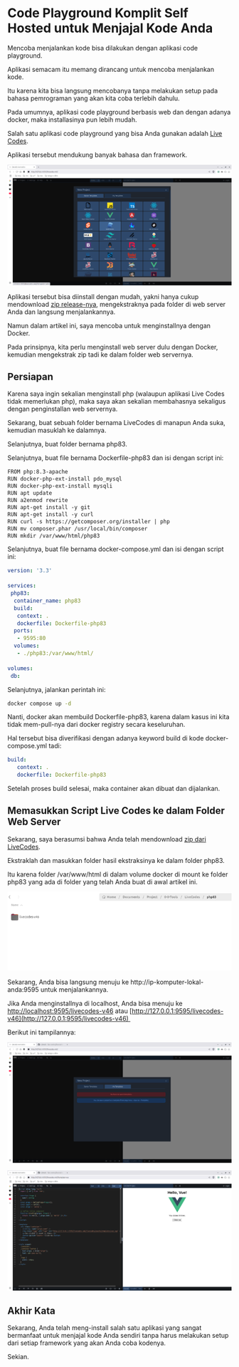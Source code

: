 # Code Playground Komplit Self Hosted untuk Menjajal Kode Anda

Mencoba menjalankan kode bisa dilakukan dengan aplikasi code playground.

Aplikasi semacam itu memang dirancang untuk mencoba menjalankan kode.

Itu karena kita bisa langsung mencobanya tanpa melakukan setup pada bahasa pemrograman yang akan kita coba terlebih dahulu.

Pada umumnya, aplikasi code playground berbasis web dan dengan adanya docker, maka installasinya pun lebih mudah.

Salah satu aplikasi code playground yang bisa Anda gunakan adalah [Live Codes](https://github.com/live-codes/livecodes).

Aplikasi tersebut mendukung banyak bahasa dan framework.

![](../media/Screenshot-from-2025-06-22-02-35-51.png)

Aplikasi tersebut bisa diinstall dengan mudah, yakni hanya cukup mendownload [zip release-nya](https://github.com/live-codes/livecodes/releases/download/v46/livecodes-v46.zip), mengekstraknya pada folder di web server Anda dan langsung menjalankannya.

Namun dalam artikel ini, saya mencoba untuk menginstallnya dengan Docker.

Pada prinsipnya, kita perlu menginstall web server dulu dengan Docker, kemudian mengekstrak zip tadi ke dalam folder web servernya.

## Persiapan

Karena saya ingin sekalian menginstall php (walaupun aplikasi Live Codes tidak memerlukan php), maka saya akan sekalian membahasnya sekaligus dengan penginstallan web servernya.

Sekarang, buat sebuah folder bernama LiveCodes di manapun Anda suka, kemudian masuklah ke dalamnya.

Selanjutnya, buat folder bernama php83.

Selanjutnya, buat file bernama Dockerfile-php83 dan isi dengan script ini:

```docker
FROM php:8.3-apache
RUN docker-php-ext-install pdo_mysql
RUN docker-php-ext-install mysqli
RUN apt update
RUN a2enmod rewrite
RUN apt-get install -y git
RUN apt-get install -y curl
RUN curl -s https://getcomposer.org/installer | php
RUN mv composer.phar /usr/local/bin/composer
RUN mkdir /var/www/html/php83
```

Selanjutnya, buat file bernama docker-compose.yml dan isi dengan script ini:

```yaml
version: '3.3'

services:
 php83:
  container_name: php83
  build:
   context: .
   dockerfile: Dockerfile-php83
  ports:
   - 9595:80
  volumes:
   - ./php83:/var/www/html/

volumes:
 db:
```

Selanjutnya, jalankan perintah ini:

```bash
docker compose up -d
```

Nanti, docker akan membuild Dockerfile-php83, karena dalam kasus ini kita tidak mem-pull-nya dari docker registry secara keseluruhan.

Hal tersebut bisa diverifikasi dengan adanya keyword build di kode docker-compose.yml tadi:

```yaml
build:
   context: .
   dockerfile: Dockerfile-php83
```

Setelah proses build selesai, maka container akan dibuat dan dijalankan.

## Memasukkan Script Live Codes ke dalam Folder Web Server

Sekarang, saya berasumsi bahwa Anda telah mendownload [zip dari LiveCodes](https://github.com/live-codes/livecodes/releases/download/v46/livecodes-v46.zip).

Ekstraklah dan masukkan folder hasil ekstraksinya ke dalam folder php83.

Itu karena folder /var/www/html di dalam volume docker di mount ke folder php83 yang ada di folder yang telah Anda buat di awal artikel ini.

![](../media/Screenshot-from-2025-06-22-02-57-22.png)

Sekarang, Anda bisa langsung menuju ke http://ip-komputer-lokal-anda:9595 untuk menjalankannya.

Jika Anda menginstallnya di localhost, Anda bisa menuju ke [http://localhost:9595/livecodes-v46](http://localhost:9595/livecodes-v46) atau [http://127.0.0.1:9595/livecodes-v46](http://127.0.0.1:9595/livecodes-v46) 

Berikut ini tampilannya:

![](../media/Screenshot-from-2025-06-22-03-00-46.png)

![](../media/Screenshot-from-2025-06-22-03-00-55.png)

## Akhir Kata

Sekarang, Anda telah meng-install salah satu aplikasi yang sangat bermanfaat untuk menjajal kode Anda sendiri tanpa harus melakukan setup dari setiap framework yang akan Anda coba kodenya.

Sekian.